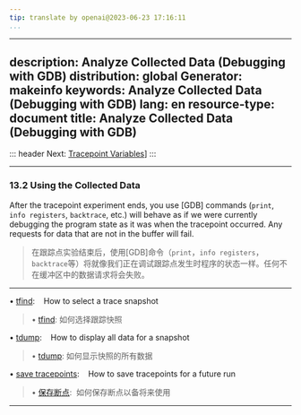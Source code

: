 ```yaml
---
tip: translate by openai@2023-06-23 17:16:11
...
```

---
description: Analyze Collected Data (Debugging with GDB)
distribution: global
Generator: makeinfo
keywords: Analyze Collected Data (Debugging with GDB)
lang: en
resource-type: document
title: Analyze Collected Data (Debugging with GDB)
---
::: header
Next: [Tracepoint Variables](Tracepoint-Variables.html#Tracepoint-Variables)]
:::

---

### 13.2 Using the Collected Data


After the tracepoint experiment ends, you use [GDB] commands (`print`, `info registers`, `backtrace`, etc.) will behave as if we were currently debugging the program state as it was when the tracepoint occurred. Any requests for data that are not in the buffer will fail.

> 在跟踪点实验结束后，使用[GDB]命令（`print`，`info registers`，`backtrace`等）将就像我们正在调试跟踪点发生时程序的状态一样。任何不在缓冲区中的数据请求将会失败。

---


• [tfind](tfind.html#tfind):                                         How to select a trace snapshot

> • [tfind](tfind.html#tfind): 如何选择跟踪快照

• [tdump](tdump.html#tdump):                                         How to display all data for a snapshot

> • [tdump](tdump.html#tdump): 如何显示快照的所有数据

• [save tracepoints](save-tracepoints.html#save-tracepoints):        How to save tracepoints for a future run

> • [保存断点](save-tracepoints.html#save-tracepoints):  如何保存断点以备将来使用

---

